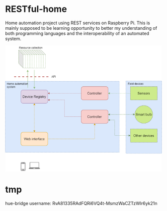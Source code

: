# RESTful-home

Home automation project using REST services on Raspberry Pi. This is mainly supposed to be learning opportunity to better my understanding of both programming languages and the interoperability of an automated system.

![RESTful-home system diagram](images/RESTful-home-diagram.png)

# tmp

hue-bridge username: RvA81335RAdFQRi6VQ4t-MsmzWaCZTzWlr6yk21n


